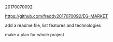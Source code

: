 20170070092



https://github.com/freddy2017070092/EG-MARKET



add a readme file, list features and technologies

make a plan for whole project

